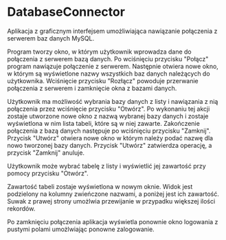 # DatabaseConnector

Aplikacja z graficznym interfejsem umożliwiająca nawiązanie 
połączenia z serwerem baz danych MySQL.

Program tworzy okno, w którym użytkownik wprowadza dane do
połączenia z serwerem bazą danych. Po wciśnięciu przycisku 
"Połącz" program nawiązuje połączenie z serwerem. Następnie
otwiera nowe okno, w którym są wyświetlone nazwy wszystkich 
baz danych należących do użytkownika. Wciśnięcie przycisku
"Rozłącz" powoduje przerwanie połączenia z serwerem i 
zamknięcie okna z bazami danych.

Użytkownik ma możliwość wybrania bazy danych z listy i nawiązania
z nią połączenia przez wciśnięcie przycisku "Otwórz". Po wykonaniu
tej akcji zostaje utworzone nowe okno z nazwą wybranej bazy danych i 
zostaje wyświetlona w nim lista tabeli, które są w niej zawarte. 
Zakończenie połączenia z bazą danych następuje po wciśnięciu przycisku
"Zamknij". Przycisk "Utwórz" otwiera nowe okno w którym należy podać
nazwę dla nowo tworzonej bazy danych. Przycisk "Utwórz" zatwierdza operację,
a przycisk "Zamknij" anuluje.

Użytkownik może wybrać tabelę z listy i wyświetlić jej zawartość przy
pomocy przycisku "Otwórz".

Zawartość tabeli zostaje wyświetlona w nowym oknie. Widok jest 
podzielony na kolumny zwieńczone nazwami, a poniżej jest ich 
zawartość. Suwak z prawej strony umożlwia przewijanie w przypadku
większej ilości rekordów.

Po zamknięciu połączenia aplikacja wyświetla ponownie okno logowania
z pustymi polami umożlwiając ponowne zalogowanie.
